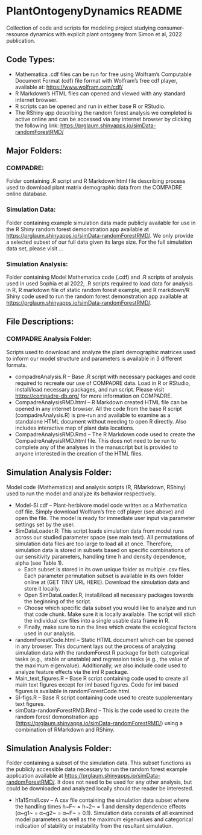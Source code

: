# PlantOntogenyDynamics README
Collection of code and scripts for modeling project studying consumer-resource dynamics with explicit plant ontogeny from Simon et al, 2022 publication.

## Code Types:

* Mathematica .cdf files can be run for free using Wolfram’s Computable Document Format (cdf) file format with Wolfram’s free cdf player, available at: https://www.wolfram.com/cdf/
* R Markdown’s HTML files can opened and viewed with any standard internet browser.
* R scripts can be opened and run in either base R or RStudio.
* The RShiny app describing the random forest analysis we completed is active online and can be accessed via any internet browser by clicking the following link: https://prglaum.shinyapps.io/simData-randomForestRMD/ 

## Major Folders:
### COMPADRE:
Folder containing .R script and R Markdown html file describing process used to download plant matrix demographic data from the COMPADRE online database. 

### Simulation Data: 
Folder containing example simulation data made publicly available for use in the R Shiny random forest demonstration app available at https://prglaum.shinyapps.io/simData-randomForestRMD/. 
We only provide a selected subset of our full data given its large size. For the full simulation data set, please visit … 

### Simulation Analysis:
Folder containing Model Mathematica code (.cdf) and .R scripts of analysis used in used Sophia et al 2022, .R scripts required to load data for analysis in R, R markdown file of static random forest example, and R markdown/R Shiny code used to run the random forest demonstration app available at https://prglaum.shinyapps.io/simData-randomForestRMD/.

## File Descriptions:

### COMPADRE Analysis Folder:
Scripts used to download and analyze the plant demographic matrices used to inform our model structure and parameters is available in 3 different formats. 
* compadreAnalysis.R – Base .R script with necessary packages and code required to recreate our use of COMPADRE data. Load in R or RStudio, install/load necessary packages, and run script. Please  visit https://compadre-db.org/ for more information on COMPADRE. 
* CompadreAnalysisRMD.html – R Markdown created HTML file can be opened in any internet browser. All the code from the base R script (compadreAnalysis.R) is pre-run and available to examine as a standalone HTML document without needing to open R directly. Also includes interactive map of plant data locations. 
* CompadreAnalysisRMD.Rmd – The R Markdown code used to create the CompadreAnalysisRMD.html file. This does not need to be run to complete any of the analyses in the manuscript but is provided to anyone interested in the creation of the HTML files.

## Simulation Analysis Folder:
Model code (Mathematica) and analysis scripts (R, RMarkdown, RShiny) used to run the model and analyze its behavior respectively. 
* Model-SI.cdf – Plant-herbivore model code written as a Mathematica cdf file. Simply download Wolfram’s free cdf player (see above) and open the file. The model is ready for immediate user input via parameter settings set by the user. 
* SimDataLoader.R: This script loads simulation data from model runs across our studied parameter space (see main text). All permutations of simulation data files are too large to load all at once. Therefore, simulation data is stored in subsets based on specific combinations of our sensitivity parameters, handling time h and density dependence, alpha (see Table 1).
  * Each subset is stored in its own unique folder as multiple .csv files. Each parameter permutation subset is available in its own folder online at (GET TINY URL   HERE). Download the simulation data and store it locally. 
  * Open SimDataLoader.R, install/load all necessary packages towards the beginning of the script. 
  * Choose which specific data subset you would like to analyze and run that code chunk. Make sure it is locally available. The script will stich the individual csv    files into a single usable data frame in R.
  * Finally, make sure to run the lines which create the ecological factors used in our analysis.
* randomForestCode.html – Static HTML document which can be opened in any browser. This document lays out the process of analyzing simulation data with the randomForest R package for both categorical tasks (e.g., stable or unstable) and regression tasks (e.g., the value of the maximum eigenvalue). Additionally, we also include code used to analyze feature effects via the iml R package. 
* Main_text_figures.R – Base R script containing code used to create all main text figures except for iml based figures. Code for iml based figures is available in randomForestCode.html. 
* SI-figs.R – Base R script containing code used to create supplementary text figures. 
* simData-randomForestRMD.Rmd – This is the code used to create the random forest demonstration app (https://prglaum.shinyapps.io/simData-randomForestRMD/) using a combination of RMarkdown and RShiny. 

## Simulation Analysis Folder:
Folder containing a subset of the simulation data. This subset functions as the publicly accessible data necessary to run the random forest example application available at https://prglaum.shinyapps.io/simData-randomForestRMD/. It does not need to be used for any other analysis, but could be downloaded and analyzed locally should the reader be interested. 
* h1a1Small.csv – A csv file containing the simulation data subset where the handling times h~F~ = h~2~ = 1 and density dependence effects (α~g1~ = α~g2~ = α~F~ = 0.1). Simulation data consists of all examined model parameters as well as the maximum eigenvalues and categorical indication of stability or instability from the resultant simulation. 

